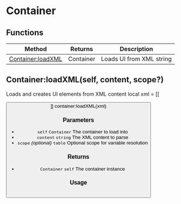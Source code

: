 # Container

## Functions

|Method|Returns|Description|
|---|---|---|
|[Container:loadXML](#Container:loadXML)|Container|Loads UI from XML string


## Container:loadXML(self, content, scope?)
Loads and creates UI elements from XML content
local xml = [[
<Frame>
<Button name="myButton" x="5" y="5"/>
</Frame>
]]
container:loadXML(xml)

### Parameters
* `self` `Container` The container to load into
* `content` `string` The XML content to parse
* `scope` *(optional)* `table` Optional scope for variable resolution

### Returns
* `Container` `self` The container instance

### Usage
 ```lua

```



